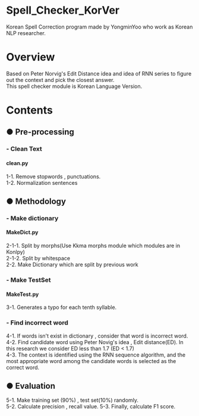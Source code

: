 # Spell_Checker_KorVer </br>
Korean Spell Correction program made by YongminYoo who work as Korean NLP researcher. </br>


# Overview </br>
Based on Peter Norvig's Edit Distance idea and idea of RNN series to figure out the context and pick the closest answer. </br>
This spell checker module is Korean Language Version.</br>

# Contents </br>

## ● Pre-processing</br>

### - Clean Text</br>
#### clean.py</br>
1-1. Remove stopwords , punctuations.</br>
1-2. Normalization sentences</br>

## ● Methodology</br>

### - Make dictionary</br>
#### MakeDict.py
2-1-1. Split by morphs(Use Kkma morphs module which modules are in Konlpy) </br>
2-1-2. Split by whitespace</br>
2-2. Make Dictionary which are split by previous work</br>

### - Make TestSet</br>
#### MakeTest.py
3-1. Generates a typo for each tenth syllable.

### - Find incorrect word</br>
4-1. If words isn't exist in dictionary , consider that word is incorrect word.</br>
4-2. Find candidate word using Peter Novig's idea , Edit distance(ED). In this research we consider ED less than 1.7 (ED < 1.7)</br>
4-3. The context is identified using the RNN sequence algorithm, and the most appropriate word among the candidate words is selected as the correct word.</br>


## ● Evaluation</br>
5-1. Make training set (90%) , test set(10%) randomly. </br>
5-2. Calculate precision , recall value.
5-3. Finally, calculate F1 score.


